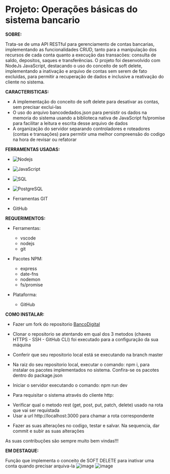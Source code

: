 # Projeto: Operações básicas do sistema bancario

**SOBRE:**

Trata-se de uma API RESTful para gerenciamento de contas bancarias, implementando as funcionalidades CRUD, tanto para a manipulação dos recursos de cada conta quanto a execução das transacões: consulta de saldo, depositos, saques e transferências. O projeto foi desenvolvido com NodeJs JavaScript, destacando o uso do conceito de soft delete, implementando a inativação e arquivo de contas sem serem de fato excluidas, para permitir a recuperação de dados e inclusive a reativação do cliente no sistema.

**CARACTERISTICAS:**

- A implementação do conceito de soft delete para desativar as contas, sem precisar exclui-las
- O uso do arquivo bancodedados.json para persistir os dados na memoria do sistema usando a biblioteca nativa de JavaScript fs/promise para facilitar a leitura e escrita desse arquivo de dados
- A organização do servidor separando controladores e roteadores (contas e transações) para permitir uma melhor compreensão do codigo na hora de revisar ou refatorar

**FERRAMENTAS USADAS:**

   * ![Nodejs](https://img.shields.io/badge/Node%20js-339933?style=style=for-the-badge&logo=nodedotjs&logoColor=white) 

   * ![JavaScript](https://img.shields.io/badge/JavaScript-008B8B?style=for-the-badge&logo=javascript&logoColor=F7DF1E) 

   * ![SQL](https://img.shields.io/badge/MySQL-8B0000?style=for-the-badge&logo=mysql&logoColor=white)

   * ![PostgreSQL](https://img.shields.io/badge/PostgreSQL-000080?style=for-the-badge&logo=postgresql&logoColor=white)

   * Ferramentas GIT

   * GitHub
     

**REQUERIMENTOS:**

* Ferramentas:
  * vscode
  * nodejs
  * git
 
* Pacotes NPM:
  * express
  * date-fns
  * nodemon
  * fs/promise

* Plataforma:
  * GitHub 

**COMO INSTALAR:**

* Fazer um fork do repositorio [BancoDigital](https://github.com/javiergonzalez55/banco-digital)

* Clonar o repositorio se atentando em qual dos 3 metodos (chaves HTTPS - SSH - GitHub CLI) foi executado para a configuração da sua máquina

* Conferir que seu repositorio local está se executando na branch master

* Na raiz do seu repositorio local, executar o comando: npm i, para instalar os pacotes implementados no sistema. Confira-se os pacotes dentro do package.json

* Iniciar o servidor executando o comando: npm run dev 

* Para requisitar o sistema através do cliente http: 
- Verificar qual o metodo rest (get, post, put, patch, delete) usado na rota que vai ser requistada
- Usar a url http://localhost:3000 para chamar a rota correspondente

* Fazer as suas alterações no codigo, testar e salvar. Na sequencia, dar commit e subir as suas alterações

As suas contribuções são sempre muito bem vindas!!!

**EM DESTAQUE:**

Função que implementa o conceito de SOFT DELETE para inativar uma conta quando precisar arquiva-la
![image](https://github.com/javiergonzalez55/banco-digital/assets/134230318/9592a5a5-0275-4d0a-b977-d15444a246ae)
![image](https://github.com/javiergonzalez55/banco-digital/assets/134230318/b7b83122-fd9a-415c-9bfb-40328b64b9ab)












